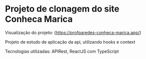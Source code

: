 # Projeto de clonagem do site Conheca Marica

Visualização do projeto: (https://profparedes-conheca-marica.app/)

Projeto de estudo de aplicação da api, utilizando hooks e context

Tecnologias utilizadas: APIRest, ReactJS com TypeScript